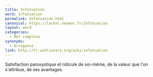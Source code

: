 ```yaml
---
title: Infatuation
word: Infatuation
permalink: Infatuation.html
canonical: https://lachal.neamar.fr/Infatuation
layout: word
categories:
  - Mot complexe
synonyms:
  - Arrogance
link: http://fr.wiktionary.org/wiki/infatuation
---
```


Satisfaction paroxystique et ridicule de soi-même, de la valeur que l'on s'attribue, de ses avantages.

